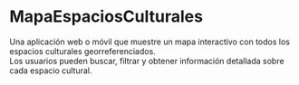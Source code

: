 # MapaEspaciosCulturales
Una aplicación web o móvil que muestre un mapa interactivo con todos los espacios culturales georreferenciados.<br>
Los usuarios pueden buscar, filtrar y obtener información detallada sobre cada espacio cultural. 
